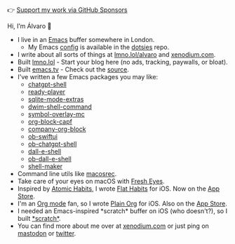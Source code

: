 👉 [Support my work via GitHub Sponsors](https://github.com/sponsors/xenodium)

Hi, I’m Álvaro 👋
- I live in an [Emacs](https://www.gnu.org/software/emacs) buffer somewhere in London.
  - My Emacs [config](https://github.com/xenodium/dotsies/tree/main/emacs) is available in the [dotsies](https://github.com/xenodium/dotsies) repo.
- I write about all sorts of things at [lmno.lol/alvaro](https://lmno.lol/alvaro) and [xenodium.com](https://xenodium.com).
- Built [lmno.lol](https://lmno.lol) - Start your blog here (no ads, tracking, paywalls, or bloat).
- Built [emacs.tv](https://emacs.tv) - Check out the [source](https://github.com/emacstv/emacstv.github.io).
- I've written a few Emacs packages you may like:
  - [chatgpt-shell](https://github.com/xenodium/chatgpt-shell)
  - [ready-player](https://github.com/xenodium/ready-player)
  - [sqlite-mode-extras](https://github.com/xenodium/sqlite-mode-extras)
  - [dwim-shell-command](https://github.com/xenodium/dwim-shell-command)
  - [symbol-overlay-mc](https://github.com/xenodium/symbol-overlay-mc)
  - [org-block-capf](https://github.com/xenodium/org-block-capf)
  - [company-org-block](https://github.com/xenodium/company-org-block)
  - [ob-swiftui](https://github.com/xenodium/ob-swiftui)
  - [ob-chatgpt-shell](https://github.com/xenodium/ob-chatgpt-shell)
  - [dall-e-shell](https://github.com/xenodium/dall-e-shell)
  - [ob-dall-e-shell](https://github.com/xenodium/ob-dall-e-shell)
  - [shell-maker](https://github.com/xenodium/shell-maker)
- Command line utils like [macosrec](https://github.com/xenodium/macosrec).
- Take care of your eyes on macOS with [Fresh Eyes](https://apps.apple.com/us/app/fresh-eyes/id6480411697?mt=12).
- Inspired by [Atomic Habits](https://jamesclear.com/atomic-habits), I wrote [Flat Habits](https://flathabits.com) for iOS. Now on the [App Store](https://apps.apple.com/app/id1558358855).
- I'm an [Org mode](https://orgmode.org/) fan, so I wrote [Plain Org](https://plainorg.com) for iOS. Also on the [App Store](https://apps.apple.com/app/id1578965002).
- I needed an Emacs-inspired \*scratch\* buffer on iOS (who doesn't?), so I built [\*scratch\*](https://xenodium.com/scratch-a-minimal-scratch-area/).
- You can find more about me over at [xenodium.com](https://xenodium.com) or just ping on [mastodon](https://indieweb.social/@xenodium) or [twitter](https://twitter.com/xenodium).
